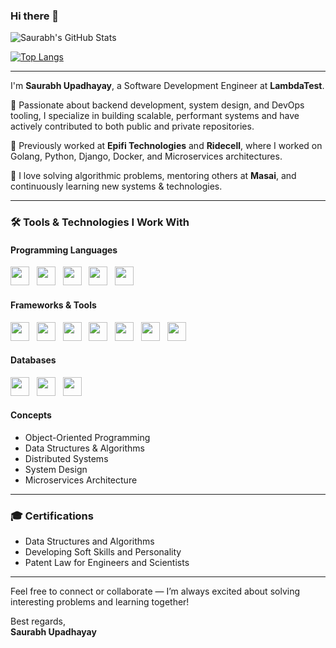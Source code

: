 ### Hi there 👋

![Saurabh's GitHub Stats](https://github-readme-stats.vercel.app/api?username=Saurabh-Upadhayay&show_icons=true&theme=merko&count_private=true)

[![Top Langs](https://github-readme-stats.vercel.app/api/top-langs/?username=Saurabh-Upadhayay&layout=compact&count_private=true)](https://github.com/anuraghazra/github-readme-stats)

---

I'm **Saurabh Upadhayay**, a Software Development Engineer at **LambdaTest**.

🚀 Passionate about backend development, system design, and DevOps tooling, I specialize in building scalable, performant systems and have actively contributed to both public and private repositories.

💼 Previously worked at **Epifi Technologies** and **Ridecell**, where I worked on Golang, Python, Django, Docker, and Microservices architectures.

🧠 I love solving algorithmic problems, mentoring others at **Masai**, and continuously learning new systems & technologies.

---

### 🛠️ Tools & Technologies I Work With

#### Programming Languages
<img src="https://cdn.jsdelivr.net/gh/devicons/devicon/icons/go/go-original.svg" width="30px"/> &nbsp;
<img src="https://cdn.jsdelivr.net/gh/devicons/devicon/icons/cplusplus/cplusplus-original.svg" width="30px"/> &nbsp;
<img src="https://cdn.jsdelivr.net/gh/devicons/devicon/icons/python/python-original.svg" width="30px"/> &nbsp;
<img src="https://cdn.jsdelivr.net/gh/devicons/devicon/icons/java/java-original.svg" width="30px"/> &nbsp;
<img src="https://cdn.jsdelivr.net/gh/devicons/devicon/icons/javascript/javascript-original.svg" width="30px"/> &nbsp;

#### Frameworks & Tools
<img src="https://cdn.jsdelivr.net/gh/devicons/devicon/icons/protobuf/protobuf-original.svg" width="30px"/> &nbsp;
<img src="https://cdn.jsdelivr.net/gh/devicons/devicon/icons/grpc/grpc-original.svg" width="30px"/> &nbsp;
<img src="https://cdn.jsdelivr.net/gh/devicons/devicon/icons/docker/docker-original.svg" width="30px"/> &nbsp;
<img src="https://cdn.jsdelivr.net/gh/devicons/devicon/icons/amazonwebservices/amazonwebservices-original.svg" width="30px"/> &nbsp;
<img src="https://cdn.jsdelivr.net/gh/devicons/devicon/icons/redis/redis-original.svg" width="30px"/> &nbsp;
<img src="https://cdn.jsdelivr.net/gh/devicons/devicon/icons/jenkins/jenkins-original.svg" width="30px"/> &nbsp;
<img src="https://cdn.jsdelivr.net/gh/devicons/devicon/icons/django/django-original.svg" width="30px"/> &nbsp;

#### Databases
<img src="https://cdn.jsdelivr.net/gh/devicons/devicon/icons/mysql/mysql-original.svg" width="30px"/> &nbsp;
<img src="https://cdn.jsdelivr.net/gh/devicons/devicon/icons/postgresql/postgresql-original.svg" width="30px"/> &nbsp;
<img src="https://cdn.jsdelivr.net/gh/devicons/devicon/icons/cockroachdb/cockroachdb-original.svg" width="30px"/> &nbsp;

#### Concepts
- Object-Oriented Programming
- Data Structures & Algorithms
- Distributed Systems
- System Design
- Microservices Architecture

---

### 🎓 Certifications

- Data Structures and Algorithms
- Developing Soft Skills and Personality
- Patent Law for Engineers and Scientists

---

Feel free to connect or collaborate — I’m always excited about solving interesting problems and learning together!

Best regards,  
**Saurabh Upadhayay**
